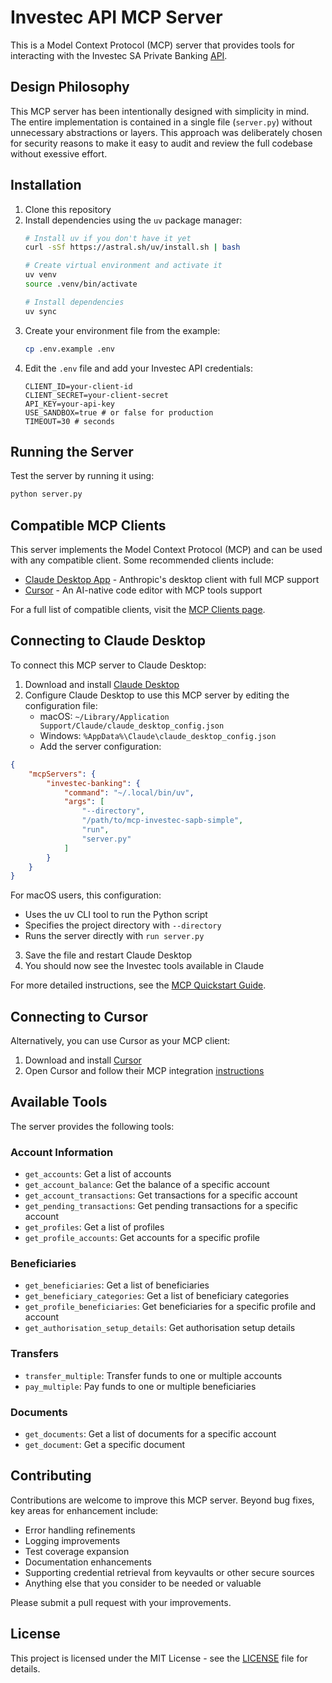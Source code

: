 # Investec API MCP Server

This is a Model Context Protocol (MCP) server that provides tools for interacting with the Investec SA Private Banking [API](https://developer.investec.com/za/getting-started).

## Design Philosophy

This MCP server has been intentionally designed with simplicity in mind. The entire implementation is contained in a single file (`server.py`) without unnecessary abstractions or layers. This approach was deliberately chosen for security reasons to make it easy to audit and review the full codebase without exessive effort.

## Installation

1. Clone this repository
2. Install dependencies using the `uv` package manager:
   ```bash
   # Install uv if you don't have it yet
   curl -sSf https://astral.sh/uv/install.sh | bash
   
   # Create virtual environment and activate it
   uv venv
   source .venv/bin/activate
   
   # Install dependencies
   uv sync
   ```
3. Create your environment file from the example:
   ```bash
   cp .env.example .env
   ```
4. Edit the `.env` file and add your Investec API credentials:
   ```
   CLIENT_ID=your-client-id
   CLIENT_SECRET=your-client-secret
   API_KEY=your-api-key
   USE_SANDBOX=true # or false for production
   TIMEOUT=30 # seconds
   ```

## Running the Server

Test the server by running it using:

```bash
python server.py
```

## Compatible MCP Clients

This server implements the Model Context Protocol (MCP) and can be used with any compatible client. Some recommended clients include:

- [Claude Desktop App](https://claude.ai/download) - Anthropic's desktop client with full MCP support
- [Cursor](https://cursor.com) - An AI-native code editor with MCP tools support

For a full list of compatible clients, visit the [MCP Clients page](https://modelcontextprotocol.io/clients).

## Connecting to Claude Desktop

To connect this MCP server to Claude Desktop:

1. Download and install [Claude Desktop](https://claude.ai/download)
2. Configure Claude Desktop to use this MCP server by editing the configuration file:
   - macOS: `~/Library/Application Support/Claude/claude_desktop_config.json`
   - Windows: `%AppData%\Claude\claude_desktop_config.json`
   - Add the server configuration:

```json
{
    "mcpServers": {
        "investec-banking": {
            "command": "~/.local/bin/uv",
            "args": [
                "--directory",
                "/path/to/mcp-investec-sapb-simple",
                "run",
                "server.py"
            ]
        }
    }
}
```

For macOS users, this configuration:
- Uses the uv CLI tool to run the Python script
- Specifies the project directory with `--directory`
- Runs the server directly with `run server.py`

3. Save the file and restart Claude Desktop
4. You should now see the Investec tools available in Claude

For more detailed instructions, see the [MCP Quickstart Guide](https://modelcontextprotocol.io/quickstart/user).

## Connecting to Cursor

Alternatively, you can use Cursor as your MCP client:

1. Download and install [Cursor](https://cursor.com)
2. Open Cursor and follow their MCP integration [instructions](https://docs.cursor.com/context/model-context-protocol)

## Available Tools

The server provides the following tools:

### Account Information
- `get_accounts`: Get a list of accounts
- `get_account_balance`: Get the balance of a specific account
- `get_account_transactions`: Get transactions for a specific account
- `get_pending_transactions`: Get pending transactions for a specific account
- `get_profiles`: Get a list of profiles
- `get_profile_accounts`: Get accounts for a specific profile

### Beneficiaries
- `get_beneficiaries`: Get a list of beneficiaries
- `get_beneficiary_categories`: Get a list of beneficiary categories
- `get_profile_beneficiaries`: Get beneficiaries for a specific profile and account
- `get_authorisation_setup_details`: Get authorisation setup details

### Transfers
- `transfer_multiple`: Transfer funds to one or multiple accounts
- `pay_multiple`: Pay funds to one or multiple beneficiaries

### Documents
- `get_documents`: Get a list of documents for a specific account
- `get_document`: Get a specific document

## Contributing

Contributions are welcome to improve this MCP server. Beyond bug fixes, key areas for enhancement include:

- Error handling refinements
- Logging improvements
- Test coverage expansion
- Documentation enhancements
- Supporting credential retrieval from keyvaults or other secure sources
- Anything else that you consider to be needed or valuable

Please submit a pull request with your improvements. 

## License

This project is licensed under the MIT License - see the [LICENSE](LICENSE) file for details. 